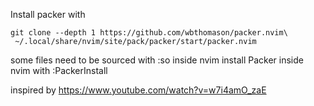 Install packer with
```
git clone --depth 1 https://github.com/wbthomason/packer.nvim\
 ~/.local/share/nvim/site/pack/packer/start/packer.nvim
```

some files need to be sourced with :so inside nvim
install Packer inside nvim with :PackerInstall

inspired by https://www.youtube.com/watch?v=w7i4amO_zaE

